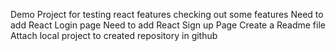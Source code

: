 Demo Project for testing react features 
checking out some features
Need to add React Login page 
Need to add React Sign up Page 
Create a Readme file 
Attach local project to created repository in github 
